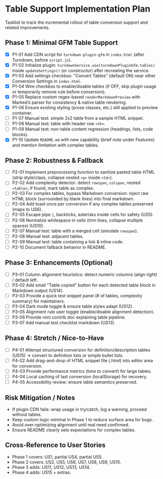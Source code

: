 # Table Support Implementation Plan

Tasklist to track the incremental rollout of table conversion support and related improvements.

## Phase 1: Minimal GFM Table Support
- [x] P1-01 Add CDN script for `turndown-plugin-gfm` in `index.html` (after Turndown, before `script.js`).
- [x] P1-02 Initialize plugin: `turndownService.use(turndownPluginGfm.tables)` inside `updateSettings()` (or constructor) after recreating the service.
- [x] P1-03 Add settings checkbox: "Convert Tables" (default ON) near other Conversion Settings in `index.html`.
- [x] P1-04 Wire checkbox to enable/disable tables (if OFF, skip plugin usage or temporarily remove rule before conversion).
- [x] P1-05 Replace custom regex-based `renderMarkdownPreview` with Marked’s parser for consistency & native table rendering.
- [x] P1-06 Ensure existing styling (prose classes, etc.) still applied to preview container.
- [ ] P1-07 Manual test: simple 2x2 table from a sample HTML snippet.
- [ ] P1-08 Manual test: table with header row `<th>`.
- [ ] P1-09 Manual test: non-table content regression (headings, lists, code blocks).
- [x] P1-10 Update `README.md` with new capability (brief note under Features) and mention limitation with complex tables.

## Phase 2: Robustness & Fallback
- [ ] P2-01 Implement preprocessing function to sanitize pasted table HTML (strip style/class, collapse nested `<p>` inside `<td>`).
- [ ] P2-02 Add complexity detector: detect `rowspan`, `colspan`, nested `<table>`; if found, mark table as complex.
- [ ] P2-03 For complex tables, bypass Markdown conversion: inject raw HTML block (surrounded by blank lines) into final markdown.
- [ ] P2-04 Add toast once per conversion if any complex tables preserved (maps to US6).
- [ ] P2-05 Escape pipe `|`, backticks, asterisks inside cells for safety (US5).
- [ ] P2-06 Normalize whitespace in cells (trim lines, collapse multiple spaces) (US10).
- [ ] P2-07 Manual test: table with a merged cell (simulate `rowspan`).
- [ ] P2-08 Manual test: adjacent tables.
- [ ] P2-09 Manual test: table containing a link & inline code.
- [ ] P2-10 Document fallback behavior in README.

## Phase 3: Enhancements (Optional)
- [ ] P3-01 Column alignment heuristics: detect numeric columns (align right) / default left.
- [ ] P3-02 Add small "Table copied" button for each detected table block in Markdown output (US14).
- [ ] P3-03 Provide a quick test snippet panel (# of tables, complexity summary) for maintainers.
- [ ] P3-04 Dark mode toggle & ensure table styles adapt (US12).
- [ ] P3-05 Alignment rule user toggle (enable/disable alignment detection).
- [ ] P3-06 Provide mini contrib doc explaining table pipeline.
- [ ] P3-07 Add manual test checklist markdown (US13).

## Phase 4: Stretch / Nice-to-Have
- [ ] P4-01 Attempt structured conversion for definition/description tables (US15) → convert to definition lists or simple bullet lists.
- [ ] P4-02 Add drag-and-drop of HTML snippet file (.html) into editor area for conversion.
- [ ] P4-03 Provide performance metrics (time to convert) for large tables.
- [ ] P4-04 Local caching of last conversion (localStorage) for recovery.
- [ ] P4-05 Accessibility review: ensure table semantics preserved.

## Risk Mitigation / Notes
- If plugin CDN fails: wrap usage in try/catch, log a warning, proceed without tables.
- Keep custom logic minimal in Phase 1 to reduce surface area for bugs.
- Avoid over-optimizing alignment until real need confirmed.
- Ensure README clearly sets expectations for complex tables.

## Cross-Reference to User Stories
- Phase 1 covers: US1, partial US4, partial US5.
- Phase 2 covers: US2, US5, US6, US7, US8, US9, US10.
- Phase 3 adds: US11, US12, US13, US14.
- Phase 4 adds: US15 + extras.
